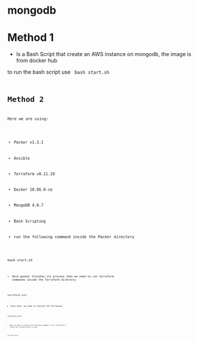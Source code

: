 # mongodb

# Method 1
- Is a Bash Script that create an AWS instance on mongodb, the image is from docker hub

to run the bash script use
<code>
 bash start.sh
<code/>
  
# Method 2
Here we are using:

- Packer v1.3.1
- Ansible
- Terraform v0.11.10
- Docker 18.06.0-ce
- MongoDB 4.0.7
- Bash Scripting

- run the following command inside the Packer directory 
<code> 
bash start.sh  
<code/> 
  
- Once packer finishes its process then we need to run terraform commands inside the Terraform directory 
<code> 
terraform init
<code/>   
  
- Once done, we need to execute the following:
<code> 
terraform plan 
<code/>
  
- Next we need to execute the following command to tell terraform to create our infrastructure in aws.
<code> 
terraform apply 
<code/>
  

